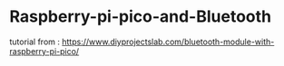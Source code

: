 # Raspberry-pi-pico-and-Bluetooth
tutorial from :
         https://www.diyprojectslab.com/bluetooth-module-with-raspberry-pi-pico/
